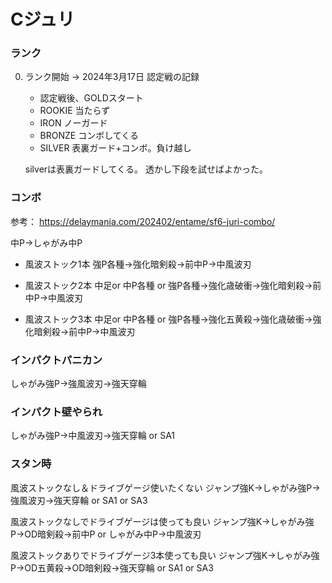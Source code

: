 # Cジュリ

### ランク
0. ランク開始 -> 2024年3月17日
	認定戦の記録
	- 認定戦後、GOLDスタート
	- ROOKIE 当たらず
	- IRON ノーガード
	- BRONZE コンボしてくる
	- SILVER 表裏ガード+コンボ。負け越し

	silverは表裏ガードしてくる。
	透かし下段を試せばよかった。



### コンボ
参考：
https://delaymania.com/202402/entame/sf6-juri-combo/



中P→しゃがみ中P

- 風波ストック1本
	強P各種→強化暗剣殺→前中P→中風波刃
	
- 風波ストック2本
	中足or 中P各種 or 強P各種→強化歳破衝→強化暗剣殺→前中P→中風波刃

- 風波ストック3本
	中足or 中P各種 or 強P各種→強化五黄殺→強化歳破衝→強化暗剣殺→前中P→中風波刃
	
	

### インパクトパニカン
しゃがみ強P→強風波刃→強天穿輪


### インパクト壁やられ
しゃがみ強P→中風波刃→強天穿輪 or SA1


### スタン時
風波ストックなし＆ドライブゲージ使いたくない
ジャンプ強K→しゃがみ強P→強風波刃→強天穿輪 or SA1 or SA3

風波ストックなしでドライブゲージは使っても良い
ジャンプ強K→しゃがみ強P→OD暗剣殺→前中P or しゃがみ中P→中風波刃

風波ストックありでドライブゲージ3本使っても良い
ジャンプ強K→しゃがみ強P→OD五黄殺→OD暗剣殺→強天穿輪 or SA1 or SA3